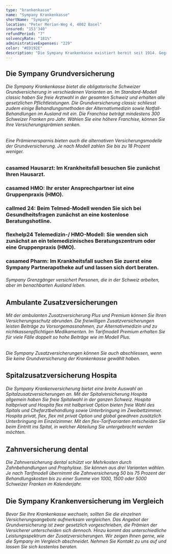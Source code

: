 ```yaml
---
type: "krankenkasse"
name: "Sympany Krankenkasse"
shortName: "Sympany"
location: "Peter Merian-Weg 4, 4002 Basel"
insured: "153'340"
refundPeriod: "7"
solvencyRate: "181%"
administrativeExpenses: "229"
color: "#ED192E"
description: "Die Sympany Krankenkasse existiert bereit seit 1914. Gegründet wurde der Versicherer unter dem Namen Öffentliche Krankenkasse (ÖKK) Basel. In Basel befindet sich auch der Hauptsitz. Heute besteht das Unternehmen aus fünf Versicherungsgesellschaften. Im Bereich der Krankenversicherung betreut der Versicherer 259'703 Privatkunden, allein 202'270 Personen haben eine Grundversicherung abgeschlossen. Im Jahr 2018 erzielte die Krankenkasse ein Prämienvolumen von 1'048 Millionen Schweizer Franken."
---
```


## Die Sympany Grundversicherung

###### Die Sympany Krankenkasse bietet die obligatorische Schweizer Grundversicherung in verschiedenen Varianten an. Im Standard-Modell classic haben Sie freie Arztwahl in der gesamten Schweiz und erhalten alle gesetzlichen Pflichtleistungen. Die Grundversicherung classic schliesst zudem einige Behandlungsmethoden der Alternativmedizin sowie Notfall-Behandlungen im Ausland mit ein. Die Franchise beträgt mindestens 300 Schweizer Franken pro Jahr. Wählen Sie eine höhere Franchise, können Sie Ihre Versicherungsprämien senken.

###### Eine Prämienersparnis bieten auch die alternativen Versicherungsmodelle der Grundversicherung. Je nach Modell zahlen Sie bis zu 18 Prozent weniger.

### casamed Hausarzt: Im Krankheitsfall besuchen Sie zunächst Ihren Hausarzt.

### casamed HMO: Ihr erster Ansprechpartner ist eine Gruppenpraxis (HMO).

### callmed 24: Beim Telmed-Modell wenden Sie sich bei Gesundheitsfragen zunächst an eine kostenlose Beratungshotline.

### flexhelp24 Telemedizin-/ HMO-Modell: Sie wenden sich zunächst an ein telemedizinisches Beratungszentrum oder eine Gruppenpraxis (HMO).

### casamed Pharm: Im Krankheitsfall suchen Sie zuerst eine Sympany Partnerapotheke auf und lassen sich dort beraten.

###### Sympany Grenzgänger versichert Personen, die in der Schweiz arbeiten, aber im benachbarten Ausland leben.

## Ambulante Zusatzversicherungen

###### Mit der ambulanten Zusatzversicherung Plus und Premium können Sie Ihren Versicherungsschutz abrunden. Die freiwilligen Zusatzversicherungen leisten Beiträge zu Vorsorgemassnahmen, zur Alternativmedizin und zu nichtkassenpflichtigen Medikamenten. Im Tarifmodell Premium erhalten Sie für viele Fälle doppelt so hohe Beiträge wie im Modell Plus.

###### Die Sympany Zusatzversicherungen können Sie auch abschliessen, wenn Sie keine Grundversicherung der Krankenkasse gewählt haben.

## Spitalzusatzversicherung Hospita

###### Die Sympany Krankenversicherung bietet eine breite Auswahl an Spitalzusatzversicherungen an. Mit der Spitalversicherung Hospita allgemein haben Sie freie Spitalwahl in der ganzen Schweiz. Hospita halbprivat und Hospita flex mit halbprivat Option bieten freie Wahl des Spitals und Chefarztbehandlung sowie Unterbringung im Zweibettzimmer. Hospita privat, flex, flex mit privat Option und global gewähren zusätzlich Unterbringung im Einzelzimmer. Mit den flex-Tarifvarianten entscheiden Sie beim Eintritt ins Spital, in welcher Abteilung Sie untergebracht werden möchten.

## Zahnversicherung dental

###### Die Zahnversicherung dental schützt vor Mehrkosten durch Zahnbehandlungen und Prophylaxe. Sie können aus drei Varianten wählen. Je nach Tarifmodell übernimmt die Zahnversicherung 50 bis 75 Prozent der Behandlungskosten bis zu einer Summe von 1000, 1500 oder 5000 Schweizer Franken im Kalenderjahr.

## Die Sympany Krankenversicherung im Vergleich

###### Bevor Sie Ihre Krankenkasse wechseln, sollten Sie die einzelnen Versicherungsangebote aufmerksam vergleichen. Das Angebot der Grundversicherung ist zwar gesetzlich vorgeschrieben, die Prämien der Versicherer unterscheiden sich dennoch. Hinzu kommt das unterschiedliche Leistungsspektrum der Zusatzversicherungen. Wir zeigen Ihnen gerne, wie die Sympany im Vergleich abschneidet. Nehmen Sie Kontakt zu uns auf und lassen Sie sich kostenlos beraten.
